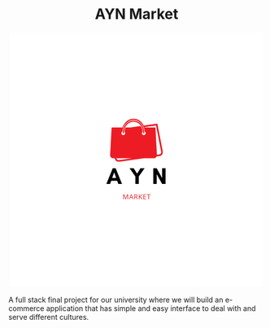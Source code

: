 <div align="center"><h1>AYN Market</h1></div>

<div align="center">
<img src="./logo.png">
</div>


A full stack final project for our university where we will build an e-commerce application that has simple and easy interface to deal with and serve different cultures.

